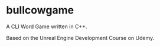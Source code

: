 # bullcowgame

A CLI Word Game written in C++.

Based on the Unreal Engine Development Course on Udemy.